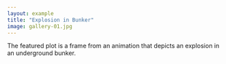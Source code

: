 ```yaml
---
layout: example
title: "Explosion in Bunker"
image: gallery-01.jpg
---
```

The featured plot is a frame from an animation that depicts an explosion in an underground bunker.
